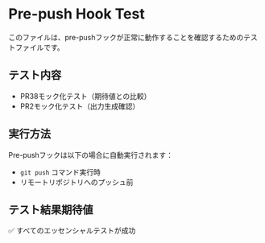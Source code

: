 # Pre-push Hook Test

このファイルは、pre-pushフックが正常に動作することを確認するためのテストファイルです。

## テスト内容
- PR38モック化テスト（期待値との比較）
- PR2モック化テスト（出力生成確認）

## 実行方法
Pre-pushフックは以下の場合に自動実行されます：
- `git push` コマンド実行時
- リモートリポジトリへのプッシュ前

## テスト結果期待値
✅ すべてのエッセンシャルテストが成功